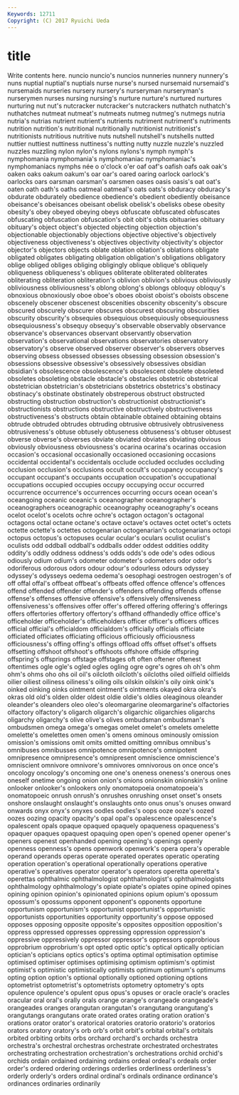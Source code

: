 ```yaml
---
Keywords: 12711 
Copyright: (C) 2017 Ryuichi Ueda
---
```


# title

Write contents here.
nuncio nuncio's nuncios nunneries nunnery nunnery's nuns nuptial
nuptial's nuptials nurse nurse's nursed nursemaid nursemaid's nursemaids nurseries nursery
nursery's nurseryman nurseryman's nurserymen nurses nursing nursing's nurture nurture's nurtured
nurtures nurturing nut nut's nutcracker nutcracker's nutcrackers nuthatch nuthatch's nuthatches
nutmeat nutmeat's nutmeats nutmeg nutmeg's nutmegs nutria nutria's nutrias nutrient
nutrient's nutrients nutriment nutriment's nutriments nutrition nutrition's nutritional nutritionally nutritionist
nutritionist's nutritionists nutritious nutritive nuts nutshell nutshell's nutshells nutted nuttier
nuttiest nuttiness nuttiness's nutting nutty nuzzle nuzzle's nuzzled nuzzles nuzzling
nylon nylon's nylons nylons's nymph nymph's nymphomania nymphomania's nymphomaniac nymphomaniac's
nymphomaniacs nymphs née o o'clock o'er oaf oaf's oafish oafs
oak oak's oaken oaks oakum oakum's oar oar's oared oaring
oarlock oarlock's oarlocks oars oarsman oarsman's oarsmen oases oasis oasis's
oat oat's oaten oath oath's oaths oatmeal oatmeal's oats oats's
obduracy obduracy's obdurate obdurately obedience obedience's obedient obediently obeisance obeisance's
obeisances obeisant obelisk obelisk's obelisks obese obesity obesity's obey obeyed
obeying obeys obfuscate obfuscated obfuscates obfuscating obfuscation obfuscation's obit obit's
obits obituaries obituary obituary's object object's objected objecting objection objection's
objectionable objectionably objections objective objective's objectively objectiveness objectiveness's objectives objectivity
objectivity's objector objector's objectors objects oblate oblation oblation's oblations obligate
obligated obligates obligating obligation obligation's obligations obligatory oblige obliged obliges
obliging obligingly oblique oblique's obliquely obliqueness obliqueness's obliques obliterate obliterated
obliterates obliterating obliteration obliteration's oblivion oblivion's oblivious obliviously obliviousness obliviousness's
oblong oblong's oblongs obloquy obloquy's obnoxious obnoxiously oboe oboe's oboes
oboist oboist's oboists obscene obscenely obscener obscenest obscenities obscenity obscenity's
obscure obscured obscurely obscurer obscures obscurest obscuring obscurities obscurity obscurity's
obsequies obsequious obsequiously obsequiousness obsequiousness's obsequy obsequy's observable observably observance
observance's observances observant observantly observation observation's observational observations observatories observatory
observatory's observe observed observer observer's observers observes observing obsess obsessed
obsesses obsessing obsession obsession's obsessions obsessive obsessive's obsessively obsessives obsidian
obsidian's obsolescence obsolescence's obsolescent obsolete obsoleted obsoletes obsoleting obstacle obstacle's
obstacles obstetric obstetrical obstetrician obstetrician's obstetricians obstetrics obstetrics's obstinacy obstinacy's
obstinate obstinately obstreperous obstruct obstructed obstructing obstruction obstruction's obstructionist obstructionist's
obstructionists obstructions obstructive obstructively obstructiveness obstructiveness's obstructs obtain obtainable obtained
obtaining obtains obtrude obtruded obtrudes obtruding obtrusive obtrusively obtrusiveness obtrusiveness's
obtuse obtusely obtuseness obtuseness's obtuser obtusest obverse obverse's obverses obviate
obviated obviates obviating obvious obviously obviousness obviousness's ocarina ocarina's ocarinas
occasion occasion's occasional occasionally occasioned occasioning occasions occidental occidental's occidentals
occlude occluded occludes occluding occlusion occlusion's occlusions occult occult's occupancy
occupancy's occupant occupant's occupants occupation occupation's occupational occupations occupied occupies
occupy occupying occur occurred occurrence occurrence's occurrences occurring occurs ocean
ocean's oceangoing oceanic oceanic's oceanographer oceanographer's oceanographers oceanographic oceanography oceanography's
oceans ocelot ocelot's ocelots ochre ochre's octagon octagon's octagonal octagons
octal octane octane's octave octave's octaves octet octet's octets octette
octette's octettes octogenarian octogenarian's octogenarians octopi octopus octopus's octopuses ocular
ocular's oculars oculist oculist's oculists odd oddball oddball's oddballs odder
oddest oddities oddity oddity's oddly oddness oddness's odds odds's ode
ode's odes odious odiously odium odium's odometer odometer's odometers odor
odor's odoriferous odorous odors odour odour's odourless odours odyssey odyssey's
odysseys oedema oedema's oesophagi oestrogen oestrogen's of off offal offal's
offbeat offbeat's offbeats offed offence offence's offences offend offended offender
offender's offenders offending offends offense offense's offenses offensive offensive's offensively
offensiveness offensiveness's offensives offer offer's offered offering offering's offerings offers
offertories offertory offertory's offhand offhandedly office office's officeholder officeholder's officeholders
officer officer's officers offices official official's officialdom officialdom's officially officials
officiate officiated officiates officiating officious officiously officiousness officiousness's offing offing's
offings offload offs offset offset's offsets offsetting offshoot offshoot's offshoots
offshore offside offspring offspring's offsprings offstage offstages oft often oftener
oftenest oftentimes ogle ogle's ogled ogles ogling ogre ogre's ogres
oh oh's ohm ohm's ohms oho ohs oil oil's oilcloth
oilcloth's oilcloths oiled oilfield oilfields oilier oiliest oiliness oiliness's oiling
oils oilskin oilskin's oily oink oink's oinked oinking oinks ointment
ointment's ointments okayed okra okra's okras old old's olden older
oldest oldie oldie's oldies oleaginous oleander oleander's oleanders oleo oleo's
oleomargarine oleomargarine's olfactories olfactory olfactory's oligarch oligarch's oligarchic oligarchies oligarchs
oligarchy oligarchy's olive olive's olives ombudsman ombudsman's ombudsmen omega omega's
omegas omelet omelet's omelets omelette omelette's omelettes omen omen's omens
ominous ominously omission omission's omissions omit omits omitted omitting omnibus
omnibus's omnibuses omnibusses omnipotence omnipotence's omnipotent omnipresence omnipresence's omnipresent omniscience
omniscience's omniscient omnivore omnivore's omnivores omnivorous on once once's oncology
oncology's oncoming one one's oneness oneness's onerous ones oneself onetime
ongoing onion onion's onions onionskin onionskin's online onlooker onlooker's onlookers
only onomatopoeia onomatopoeia's onomatopoeic onrush onrush's onrushes onrushing onset onset's
onsets onshore onslaught onslaught's onslaughts onto onus onus's onuses onward
onwards onyx onyx's onyxes oodles oodles's oops ooze ooze's oozed
oozes oozing opacity opacity's opal opal's opalescence opalescence's opalescent opals
opaque opaqued opaquely opaqueness opaqueness's opaquer opaques opaquest opaquing open
open's opened opener opener's openers openest openhanded opening opening's openings
openly openness openness's opens openwork openwork's opera opera's operable operand
operands operas operate operated operates operatic operating operation operation's operational
operationally operations operative operative's operatives operator operator's operators operetta operetta's
operettas ophthalmic ophthalmologist ophthalmologist's ophthalmologists ophthalmology ophthalmology's opiate opiate's opiates
opine opined opines opining opinion opinion's opinionated opinions opium opium's
opossum opossum's opossums opponent opponent's opponents opportune opportunism opportunism's opportunist
opportunist's opportunistic opportunists opportunities opportunity opportunity's oppose opposed opposes opposing
opposite opposite's opposites opposition opposition's oppress oppressed oppresses oppressing oppression
oppression's oppressive oppressively oppressor oppressor's oppressors opprobrious opprobrium opprobrium's opt
opted optic optic's optical optically optician optician's opticians optics optics's
optima optimal optimisation optimise optimised optimiser optimises optimising optimism optimism's
optimist optimist's optimistic optimistically optimists optimum optimum's optimums opting option
option's optional optionally optioned optioning options optometrist optometrist's optometrists optometry
optometry's opts opulence opulence's opulent opus opus's opuses or oracle
oracle's oracles oracular oral oral's orally orals orange orange's orangeade
orangeade's orangeades oranges orangutan orangutan's orangutang orangutang's orangutangs orangutans orate
orated orates orating oration oration's orations orator orator's oratorical oratories
oratorio oratorio's oratorios orators oratory oratory's orb orb's orbit orbit's
orbital orbital's orbitals orbited orbiting orbits orbs orchard orchard's orchards
orchestra orchestra's orchestral orchestras orchestrate orchestrated orchestrates orchestrating orchestration orchestration's
orchestrations orchid orchid's orchids ordain ordained ordaining ordains ordeal ordeal's
ordeals order order's ordered ordering orderings orderlies orderliness orderliness's orderly
orderly's orders ordinal ordinal's ordinals ordinance ordinance's ordinances ordinaries ordinarily
